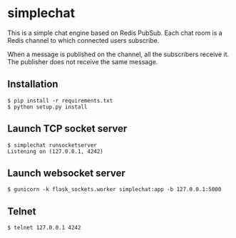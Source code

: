 # simplechat

This is a simple chat engine based on Redis PubSub.
Each chat room is a Redis channel to which connected users subscribe.

When a message is published on the channel, all the subscribers receive it.
The publisher does not receive the same message.

## Installation

```
$ pip install -r requirements.txt
$ python setup.py install
```

## Launch TCP socket server

```
$ simplechat runsocketserver
Listening on (127.0.0.1, 4242)
```

## Launch websocket server

```
$ gunicorn -k flask_sockets.worker simplechat:app -b 127.0.0.1:5000
```

## Telnet

```
$ telnet 127.0.0.1 4242
```